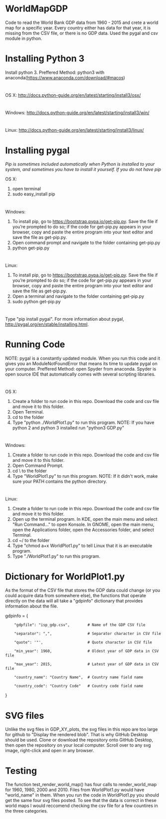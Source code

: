 # WorldMapGDP
Code to read the World Bank GDP data from 1960 - 2015 and crete a world map for a specific year. Every country either has data for that year, it is missing from the CSV file, or there is no GDP data. Used the pygal and csv module in python.
# Installing Python 3
Install python 3. 
Preffered Method: 
python3 with anaconda(https://www.anaconda.com/download/#macos)
#
OS X: 
http://docs.python-guide.org/en/latest/starting/install3/osx/
#
Windows: 
http://docs.python-guide.org/en/latest/starting/install3/win/
#
Linux: 
http://docs.python-guide.org/en/latest/starting/install3/linux/
# Installing pygal
*Pip is sometimes included automatically when Python is installed to your system, and sometimes you have to install it yourself. 
If you do not have pip*

OS X: 
1. open terminal
2. sudo easy_install pip
#
Windows: 
1. To install pip, go to https://bootstrap.pypa.io/get-pip.py. Save the file if you’re prompted to do so; if the code for get-pip.py appears in your browser, copy and paste the entire program into your text editor and save the file as get-pip.py.
2. Open command prompt and navigate to the folder containing get-pip.py 
3. python get-pip.py
#
Linux: 
1. To install pip, go to https://bootstrap.pypa.io/get-pip.py. Save the file if you’re prompted to do so; if the code for get-pip.py appears in your browser, copy and paste the entire program into your text editor and save the file as get-pip.py.
2. Open a terminal and navigate to the folder containing get-pip.py
3. sudo python get-pip.py
#
Type "pip install pygal". For more information about pygal, http://pygal.org/en/stable/installing.html.
# Running Code 
NOTE: pygal is a constantly updated module. When you run this code and it gives you an ModuleNotFoundError that means its time to update pygal on your computer. 
Preffered Method: open Spyder from anaconda. Spyder is open source IDE that automatically comes with several scripting libraries.
#
OS X: 
1. Create a folder to run code in this repo. Download the code and csv file and move it to this folder.
2. Open Terminal.
3. cd to the folder
4. Type "python ./WorldPlot1.py" to run this program. 
NOTE: If you have python 2 and python 3 installed run "python3 GDP.py"
#
Windows:
1. Create a folder to run code in this repo. Download the code and csv file and move it to this folder.
2. Open Command Prompt.
3. cd \ to the folder
4. Type "WorldPlot1.py" to run this program. 
NOTE: If it didn't work, make sure your PATH contains the python directory.
#
Linux: 
1. Create a folder to run code in this repo. Download the code and csv file and move it to this folder.
2. Open up the terminal program. In KDE, open the main menu and select "Run Command..." to open Konsole. In GNOME, open the main menu, open the Applications folder, open the Accessories folder, and select Terminal.
3. cd ~/ to the folder
4. Type "chmod a+x WorldPlot1.py" to tell Linux that it is an executable program.
5. Type "./WorldPlot1.py" to run this program. 
# Dictionary for WorldPlot1.py
As the format of the CSV file that stores the GDP data could change (or you could acquire data from somewhere else), the functions that operate directly on the data will all take a "gdpinfo" dictionary that provides information about the file.  

gdpinfo = 
{

        "gdpfile": "isp_gdp.csv",        # Name of the GDP CSV file
        
        "separator": ",",                # Separator character in CSV file
        
        "quote": '"',                    # Quote character in CSV file
        
        "min_year": 1960,                # Oldest year of GDP data in CSV file
        
        "max_year": 2015,                # Latest year of GDP data in CSV file
        
        "country_name": "Country Name",  # Country name field name
        
        "country_code": "Country Code"   # Country code field name
        
}

# SVG files
Unlike the svg files in GDP_XY_plots, the svg files in this repo are too large for github to "Display the rendered blob". That is why GitHub Desktop should be used. Clone or download the repository onto GitHub Desktop, then open the repository on your local computer. Scroll over to any svg image, right-click and open in any browser. 
# Testing
The function test_render_world_map() has four calls to render_world_map for 1960, 1980, 2000 and 2010. Files from WorldPlot1.py would have "world_name" in them. When you run the code in WorldPlot1.py you should get the same four svg files posted. To see that the data is correct in these world maps I would reccomend checking the csv file for a few countires in the three categories.
